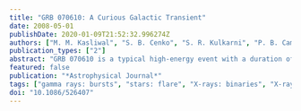 ```yaml
---
title: "GRB 070610: A Curious Galactic Transient"
date: 2008-05-01
publishDate: 2020-01-09T21:52:32.996274Z
authors: ["M. M. Kasliwal", "S. B. Cenko", "S. R. Kulkarni", "P. B. Cameron", "E. Nakar", "E. O. Ofek", "A. Rau", "A. M. Soderberg", "S. Campana", "J. S. Bloom", "D. A. Perley", "L. K. Pollack", "S. Barthelmy", "J. Cummings", "N. Gehrels", "H. A. Krimm", "C. B. Markwardt", "G. Sato", "P. Chandra", "D. Frail", "D. B. Fox", "P. A. Price", "E. Berger", "S. A. Grebenev", "R. A. Krivonos", "R. A. Sunyaev"]
publication_types: ["2"]
abstract: "GRB 070610 is a typical high-energy event with a duration of 5 s. Yet within the burst localization we detect a highly unusual X-ray and optical transient, Swift J195509.6+261406. We see high- amplitude X-ray and optical variability on very short timescales even at late times. Using near-infrared imaging assisted by a laser guide star and adaptive optics, we identified the counterpart of Swift J195509.6+261406. Late-time optical and near-infrared imaging constrain the spectral type of the counterpart to be fainter than a K-dwarf, assuming it is of Galactic origin. It is possible that GRB 070610 and Swift J195509.6+261406 are unrelated sources. However, the absence of a typical X-ray afterglow from GRB 070610 in conjunction with the spatial and temporal coincidence of the two motivate us to suggest that the sources are related. The closest (imperfect) analog to Swift J195509.6+261406 is V4641 Sgr, an unusual black hole binary. We suggest that Swift J195509.6+261406 along with V4641 Sgr define a subclass of stellar black hole binaries—the fast X-ray novae. We further suggest that fast X-ray novae are associated with bursts of gamma rays. If so, GRB 070610 defines a new class of celestial gamma-ray bursts and these bursts dominate the long-duration GRB demographics."
featured: false
publication: "*Astrophysical Journal*"
tags: ["gamma rays: bursts", "stars: flare", "X-rays: binaries", "X-rays: bursts", "X-rays: individual: Swift J195509.6+261406", "Astrophysics"]
doi: "10.1086/526407"
---
```



